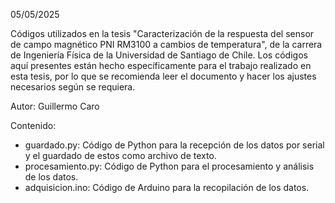 05/05/2025

Códigos utilizados en la tesis "Caracterización de la respuesta del sensor de campo magnético PNI RM3100 a cambios de temperatura", de la carrera de Ingeniería Física de la Universidad de Santiago de Chile.
Los códigos aquí presentes están hecho específicamente para el trabajo realizado en esta tesis, por lo que se recomienda leer el documento y hacer los ajustes necesarios según se requiera.

Autor: Guillermo Caro

Contenido:

- guardado.py: Código de Python para la recepción de los datos por serial y el guardado de estos como archivo de texto.
- procesamiento.py: Código de Python para el procesamiento y análisis de los datos.
- adquisicion.ino: Código de Arduino para la recopilación de los datos.
